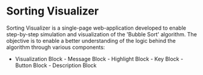 # Sorting Visualizer
Sorting Visualizer is a single-page web-application developed to enable step-by-step simulation and visualization of the 'Bubble Sort' algorithm.
The objective is to enable a better understanding of the logic behind the algorithm through various components:
- Visualization Block   - Message Block   - Highlight Block   - Key Block   - Button Block   - Description Block
